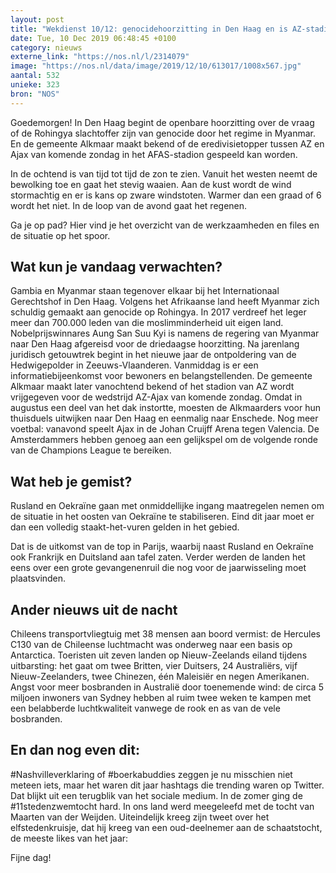 ```yaml
---
layout: post
title: "Wekdienst 10/12: genocidehoorzitting in Den Haag en is AZ-stadion speelklaar?"
date: Tue, 10 Dec 2019 06:48:45 +0100
category: nieuws
externe_link: "https://nos.nl/l/2314079"
image: "https://nos.nl/data/image/2019/12/10/613017/1008x567.jpg"
aantal: 532
unieke: 323
bron: "NOS"
---
```


<p>Goedemorgen! In Den Haag begint de openbare hoorzitting over de vraag of de Rohingya slachtoffer zijn van genocide door het regime in Myanmar. En de gemeente Alkmaar maakt bekend of de eredivisietopper tussen AZ en Ajax van komende zondag in het AFAS-stadion gespeeld kan worden.</p>
<p>In de ochtend is van tijd tot tijd de zon te zien. Vanuit het westen neemt de bewolking toe en gaat het stevig waaien. Aan de kust wordt de wind stormachtig en er is kans op zware windstoten. Warmer dan een graad of 6 wordt het niet. In de loop van de avond gaat het regenen.</p>
<p>Ga je op pad? Hier vind je het overzicht van de werkzaamheden en files en de situatie op het spoor.</p>
<h2>Wat kun je vandaag verwachten?</h2>
<p> Gambia en Myanmar staan tegenover elkaar bij het Internationaal Gerechtshof in Den Haag. Volgens het Afrikaanse land heeft Myanmar zich schuldig gemaakt aan genocide op Rohingya. In 2017 verdreef het leger meer dan 700.000 leden van die moslimminderheid uit eigen land. Nobelprijswinnares Aung San Suu Kyi is namens de regering van Myanmar naar Den Haag afgereisd voor de driedaagse hoorzitting. Na jarenlang juridisch getouwtrek begint in het nieuwe jaar de ontpoldering van de Hedwigepolder in Zeeuws-Vlaanderen. Vanmiddag is er een informatiebijeenkomst voor bewoners en belangstellenden. De gemeente Alkmaar maakt later vanochtend bekend of het stadion van AZ wordt vrijgegeven voor de wedstrijd AZ-Ajax van komende zondag. Omdat in augustus een deel van het dak instortte, moesten de Alkmaarders voor hun thuisduels uitwijken naar Den Haag en eenmalig naar Enschede. Nog meer voetbal: vanavond speelt Ajax in de Johan Cruijff Arena tegen Valencia. De Amsterdammers hebben genoeg aan een gelijkspel om de volgende ronde van de Champions League te bereiken. </p>
<h2>Wat heb je gemist?</h2>
<p>Rusland en Oekraïne gaan met onmiddellijke ingang maatregelen nemen om de situatie in het oosten van Oekraïne te stabiliseren. Eind dit jaar moet er dan een volledig staakt-het-vuren gelden in het gebied.</p>
<p>Dat is de uitkomst van de top in Parijs, waarbij naast Rusland en Oekraïne ook Frankrijk en Duitsland aan tafel zaten. Verder werden de landen het eens over een grote gevangenenruil die nog voor de jaarwisseling moet plaatsvinden.</p>
<h2>Ander nieuws uit de nacht</h2>
<p> Chileens transportvliegtuig met 38 mensen aan boord vermist: de Hercules C130 van de Chileense luchtmacht was onderweg naar een basis op Antarctica. Toeristen uit zeven landen op Nieuw-Zeelands eiland tijdens uitbarsting: het gaat om twee Britten, vier Duitsers, 24 Australiërs, vijf Nieuw-Zeelanders, twee Chinezen, één Maleisiër en negen Amerikanen. Angst voor meer bosbranden in Australië door toenemende wind: de circa 5 miljoen inwoners van Sydney hebben al ruim twee weken te kampen met een belabberde luchtkwaliteit vanwege de rook en as van de vele bosbranden. </p>
<h2>En dan nog even dit:</h2>
<p>#Nashvilleverklaring of #boerkabuddies zeggen je nu misschien niet meteen iets, maar het waren dit jaar hashtags die trending waren op Twitter. Dat blijkt uit een terugblik van het sociale medium. In de zomer ging de #11stedenzwemtocht hard. In ons land werd meegeleefd met de tocht van Maarten van der Weijden. Uiteindelijk kreeg zijn tweet over het elfstedenkruisje, dat hij kreeg van een oud-deelnemer aan de schaatstocht, de meeste likes van het jaar:</p>
<p>Fijne dag!</p>
